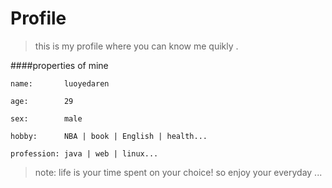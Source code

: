 # Profile
>this is my profile where you can know me quikly .


####properties of mine


```
name:       luoyedaren

age:        29

sex:        male

hobby:      NBA | book | English | health...

profession: java | web | linux...
```


>note:
life is your time spent on your choice!
so enjoy your everyday ...



